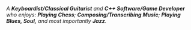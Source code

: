 *A **Keyboardist/Classical Guitarist** and **C++ Software/Game Developer** who enjoys: **Playing Chess**; **Composing/Transcribing Music**; **Playing Blues, Soul,** and most importantly **Jazz**.*
